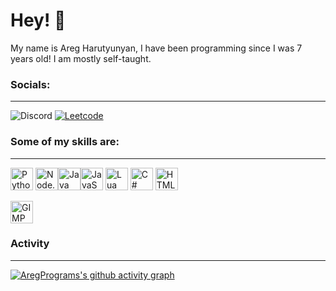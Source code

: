# Hey! 👋
My name is Areg Harutyunyan, I have been programming since I was 7 years old! I am mostly self-taught.

### Socials:
<hr>

![Discord](https://img.shields.io/badge/Discord-Areg%232120-blueviolet?style=flat-square&logo=discord&logoWidth=16)
<a href="https://leetcode.com/AregPrograms/" target="_blank">
![Leetcode](https://img.shields.io/badge/Leetcode-AregPrograms-orange?style=flat-square&logo=leetcode&logoWidth=16)
</a>

### Some of my skills are: 
<hr>

<img width=36 alt="Python" src="https://raw.githubusercontent.com/danielcranney/readme-generator/main/public/icons/skills/python-colored.svg"> <img width=36 alt="Node.js" src="https://raw.githubusercontent.com/danielcranney/readme-generator/main/public/icons/skills/nodejs-colored.svg"><img width=36 alt="Java" src="https://raw.githubusercontent.com/danielcranney/readme-generator/main/public/icons/skills/java-colored.svg"><img width=36 alt="JavaScript" src="https://raw.githubusercontent.com/danielcranney/readme-generator/main/public/icons/skills/javascript-colored.svg"> <img width=36 alt="Lua" src="https://upload.wikimedia.org/wikipedia/commons/thumb/c/cf/Lua-Logo.svg/1200px-Lua-Logo.svg.png"> <img width=36 alt="C#" src="https://cdn.worldvectorlogo.com/logos/c--4.svg"> <img width=36 alt="HTML" src="https://cdn.worldvectorlogo.com/logos/html-1.svg">


<img width=36 alt="GIMP" src="https://upload.wikimedia.org/wikipedia/commons/thumb/4/45/The_GIMP_icon_-_gnome.svg/1200px-The_GIMP_icon_-_gnome.svg.png">

### Activity
<hr>

[![AregPrograms's github activity graph](https://activity-graph.herokuapp.com/graph?username=AregPrograms&theme=github)](https://github.com/AregPrograms/github-readme-activity-graph)
